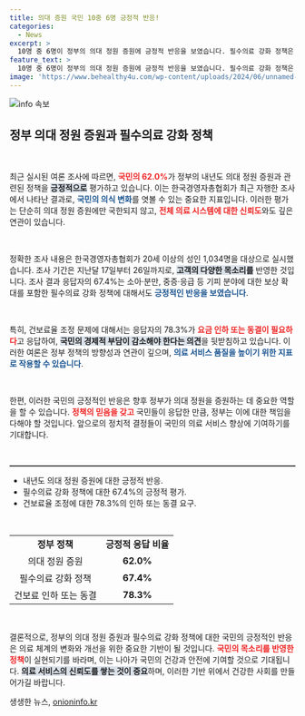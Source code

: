 ```yaml
---
title: 의대 증원 국민 10중 6명 긍정적 반응!
categories:
  - News
excerpt: >
  10명 중 6명이 정부의 의대 정원 증원에 긍정적 반응을 보였습니다. 필수의료 강화 정책은 67.4%가 찬성, 건보료율 인하 요구도 높아지는데… 이 변화가 건강보험 제도에 미칠 영향은? 클릭해 자세히 알아보세요!
feature_text: >
  10명 중 6명이 정부의 의대 정원 증원에 긍정적 반응을 보였습니다. 필수의료 강화 정책은 67.4%가 찬성, 건보료율 인하 요구도 높아지는데… 이 변화가 건강보험 제도에 미칠 영향은? 클릭해 자세히 알아보세요!
image: 'https://www.behealthy4u.com/wp-content/uploads/2024/06/unnamed-file.png'
---
```


<p><img src="https://www.behealthy4u.com/wp-content/uploads/2024/06/unnamed-file.png" alt="info 속보" /></p>

<h2 data-ke-size="size26">정부 의대 정원 증원과 필수의료 강화 정책</h2>

<p data-ke-size="size16">&nbsp;</p>

<p>최근 실시된 여론 조사에 따르면, <b><span style="color: #ee2323;">국민의 62.0%</span></b>가 정부의 내년도 의대 정원 증원과 관련된 정책을 <b><span style="background-color: #21538527;">긍정적으로</span></b> 평가하고 있습니다. 이는 한국경영자총협회가 최근 자행한 조사에서 나타난 결과로, <b><span style="color: #1a5490;">국민의 의식 변화</span></b>를 엿볼 수 있는 중요한 지표입니다. 이러한 평가는 단순히 의대 정원 증원에만 국한되지 않고, <b><span style="color: #ee2323;">전체 의료 시스템에 대한 신뢰도</span></b>와도 깊은 연관이 있습니다. </p>

<p data-ke-size="size16">&nbsp;</p>

<p>정확한 조사 내용은 한국경영자총협회가 20세 이상의 성인 1,034명을 대상으로 실시했습니다. 조사 기간은 지난달 17일부터 26일까지로, <b><span style="background-color: #21538527;">고객의 다양한 목소리를</span></b> 반영한 것입니다. 조사 결과 응답자의 67.4%는 소아·분만, 중증·응급 등 기피 분야에 대한 보상 확대를 포함한 필수의료 강화 정책에 대해서도 <b><span style="color: #1a5490;">긍정적인 반응을 보였습니다</span></b>.</p>

<p data-ke-size="size16">&nbsp;</p>

<p>특히, 건보료율 조정 문제에 대해서는 응답자의 78.3%가 <b><span style="color: #ee2323;">요금 인하 또는 동결이 필요하다</span></b>고 응답하여, <b><span style="background-color: #21538527;">국민의 경제적 부담이 감소해야 한다는 의견</span></b>을 뒷받침하고 있습니다. 이러한 여론은 정부 정책의 방향성과 연관이 깊으며, <b><span style="color: #1a5490;">의료 서비스 품질을 높이기 위한 지표로 작용할 수 있습니다</span></b>.</p>

<p data-ke-size="size16">&nbsp;</p>

<p>한편, 이러한 국민의 긍정적인 반응은 향후 정부가 의대 정원을 증원하는 데 중요한 역할을 할 수 있습니다. <b><span style="color: #ee2323;">정책의 믿음을 갖고</span></b> 국민들이 응답한 만큼, 정부는 이에 대한 책임을 다해야 할 것입니다. 앞으로의 정치적 결정들이 국민의 의료 서비스 향상에 기여하기를 기대합니다.</p>

<p data-ke-size="size16">&nbsp;</p>

<hr style="height:2px;border:none;color:#333;background-color:#333;" />

<ul>
  <li>내년도 의대 정원 증원에 대한 긍정적 반응.</li>
  <li>필수의료 강화 정책에 대한 67.4%의 긍정적 평가.</li>
  <li>건보료율 조정에 대한 78.3%의 인하 또는 동결 요구.</li>
</ul>

<p data-ke-size="size16">&nbsp;</p>

<table style="width:100%; text-align: center;">
  <tr>
    <td style="text-align: center; height: 17px;"><b>정부 정책</b></td>
    <td style="text-align: center; height: 17px;"><b>긍정적 응답 비율</b></td>
  </tr>
  <tr>
    <td style="text-align: center; height: 17px;">의대 정원 증원</td>
    <td style="text-align: center; height: 17px;"><b>62.0%</b></td>
  </tr>
  <tr>
    <td style="text-align: center; height: 17px;">필수의료 강화 정책</td>
    <td style="text-align: center; height: 17px;"><b>67.4%</b></td>
  </tr>
  <tr>
    <td style="text-align: center; height: 17px;">건보료 인하 또는 동결</td>
    <td style="text-align: center; height: 17px;"><b>78.3%</b></td>
  </tr>
</table>

<p data-ke-size="size16">&nbsp;</p> 

<p>결론적으로, 정부의 의대 정원 증원과 필수의료 강화 정책에 대한 국민의 긍정적인 반응은 의료 체계의 변화와 개선을 위한 중요한 기반이 될 것입니다. <b><span style="color: #ee2323;">국민의 목소리를 반영한 정책</span></b>이 실현되기를 바라며, 이는 나아가 국민의 건강과 안전에 기여할 것으로 기대됩니다. <b><span style="background-color: #21538527;">의료 서비스의 신뢰도를 쌓는 것이 중요</span></b>하며, 이러한 기반 위에서 건강한 사회를 만들어가길 바랍니다.</p>
생생한 뉴스, <a href="https://onioninfo.kr" rel="dofollow">onioninfo.kr</a>


